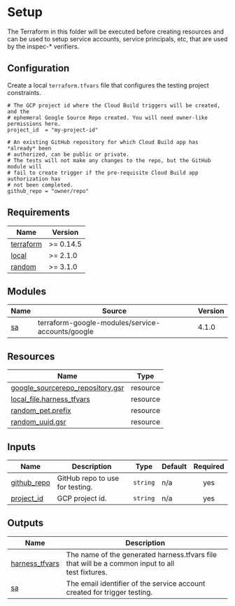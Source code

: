 # Setup

The Terraform in this folder will be executed before creating resources and can
be used to setup service accounts, service principals, etc, that are used by the
inspec-* verifiers.

## Configuration

Create a local `terraform.tfvars` file that configures the testing project
constraints.

```hcl
# The GCP project id where the Cloud Build triggers will be created, and the
# ephemeral Google Source Repo created. You will need owner-like permissions here.
project_id  = "my-project-id"

# An existing GitHub repository for which Cloud Build app has *already* been
# authorized, can be public or private.
# The tests will not make any changes to the repo, but the GitHub module will
# fail to create trigger if the pre-requisite Cloud Build app authorization has
# not been completed.
github_repo = "owner/repo"
```

<!-- markdownlint-disable MD033 MD034 -->
<!-- BEGINNING OF PRE-COMMIT-TERRAFORM DOCS HOOK -->
## Requirements

| Name | Version |
|------|---------|
| <a name="requirement_terraform"></a> [terraform](#requirement\_terraform) | >= 0.14.5 |
| <a name="requirement_local"></a> [local](#requirement\_local) | >= 2.1.0 |
| <a name="requirement_random"></a> [random](#requirement\_random) | >= 3.1.0 |

## Modules

| Name | Source | Version |
|------|--------|---------|
| <a name="module_sa"></a> [sa](#module\_sa) | terraform-google-modules/service-accounts/google | 4.1.0 |

## Resources

| Name | Type |
|------|------|
| [google_sourcerepo_repository.gsr](https://registry.terraform.io/providers/hashicorp/google/latest/docs/resources/sourcerepo_repository) | resource |
| [local_file.harness_tfvars](https://registry.terraform.io/providers/hashicorp/local/latest/docs/resources/file) | resource |
| [random_pet.prefix](https://registry.terraform.io/providers/hashicorp/random/latest/docs/resources/pet) | resource |
| [random_uuid.gsr](https://registry.terraform.io/providers/hashicorp/random/latest/docs/resources/uuid) | resource |

## Inputs

| Name | Description | Type | Default | Required |
|------|-------------|------|---------|:--------:|
| <a name="input_github_repo"></a> [github\_repo](#input\_github\_repo) | GitHub repo to use for testing. | `string` | n/a | yes |
| <a name="input_project_id"></a> [project\_id](#input\_project\_id) | GCP project id. | `string` | n/a | yes |

## Outputs

| Name | Description |
|------|-------------|
| <a name="output_harness_tfvars"></a> [harness\_tfvars](#output\_harness\_tfvars) | The name of the generated harness.tfvars file that will be a common input to all<br>test fixtures. |
| <a name="output_sa"></a> [sa](#output\_sa) | The email identifier of the service account created for trigger testing. |
<!-- END OF PRE-COMMIT-TERRAFORM DOCS HOOK -->
<!-- markdownlint-enable MD033 MD034 -->
